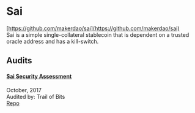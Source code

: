 
# Sai
  
[https://github.com/makerdao/sai](https://github.com/makerdao/sai)<br>
Sai is a simple single-collateral stablecoin that is dependent on a trusted oracle address and has a kill-switch.


## Audits



#### [Sai Security Assessment](https://github.com/trailofbits/publications/blob/master/reviews/sai.pdf)

October, 2017<br>
Audited by: Trail of Bits<br>
[Repo](https://github.com/makerdao/sai/tree/e138cbdc8a422e82949be55b8d200c975882ff48)
      

  



